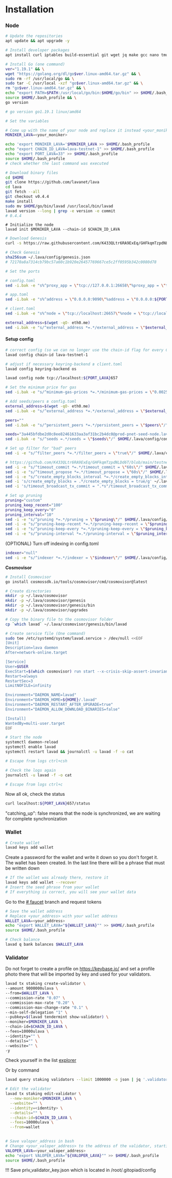 # Installation

### Node <a href="#aoos" id="aoos"></a>

```bash
# Update the repositories
apt update && apt upgrade -y
```

```bash
# Install developer packages
apt install curl iptables build-essential git wget jq make gcc nano tmux htop nvme-cli pkg-config libssl-dev libleveldb-dev tar clang bsdmainutils ncdu unzip libleveldb-dev -y
```

```bash
# Install Go (one command)
ver="1.19.1" && \
wget "https://golang.org/dl/go$ver.linux-amd64.tar.gz" && \
sudo rm -rf /usr/local/go && \
sudo tar -C /usr/local -xzf "go$ver.linux-amd64.tar.gz" && \
rm "go$ver.linux-amd64.tar.gz" && \
echo "export PATH=$PATH:/usr/local/go/bin:$HOME/go/bin" >> $HOME/.bash_profile && \
source $HOME/.bash_profile && \
go version

# go version go1.19.1 linux/amd64
```

```bash
# Set the variables

# Come up with the name of your node and replace it instead <your_moniker>
MONIKER_LAVA=<your_moniker>

echo 'export MONIKER_LAVA='$MONIKER_LAVA >> $HOME/.bash_profile
echo "export CHAIN_ID_LAVA=lava-testnet-1" >> $HOME/.bash_profile
echo "export PORT_LAVA=33" >> $HOME/.bash_profile
source $HOME/.bash_profile
# check whether the last command was executed
```

```bash
# Download binary files
cd $HOME 
git clone https://github.com/lavanet/lava 
cd lava 
git fetch --all 
git checkout v0.4.4
make install
sudo mv $HOME/go/bin/lavad /usr/local/bin/lavad
lavad version --long | grep -e version -e commit
# 0.4.4
```

```
# Initialize the node
lavad init $MONIKER_LAVA --chain-id $CHAIN_ID_LAVA
```

```bash
# Download Genesis
curl -s https://raw.githubusercontent.com/K433QLtr6RA9ExEq/GHFkqmTzpdNLDd6T/main/testnet-1/genesis_json/genesis.json > $HOME/.lava/config/genesis.json

# Check Genesis
sha256sum ~/.lava/config/genesis.json
# 72170a8a7314cb79bc57a60c1b920e26457769667ce5c2ff0595b342c0080d78
```

```bash
# Set the ports

# config.toml
sed -i.bak -e "s%^proxy_app = \"tcp://127.0.0.1:26658\"%proxy_app = \"tcp://127.0.0.1:${PORT_LAVA}658\"%; s%^laddr = \"tcp://127.0.0.1:26657\"%laddr = \"tcp://127.0.0.1:${PORT_LAVA}657\"%; s%^pprof_laddr = \"localhost:6060\"%pprof_laddr = \"localhost:${PORT_LAVA}061\"%; s%^laddr = \"tcp://0.0.0.0:26656\"%laddr = \"tcp://0.0.0.0:${PORT_LAVA}656\"%; s%^prometheus_listen_addr = \":26660\"%prometheus_listen_addr = \":${PORT_LAVA}660\"%" $HOME/.lava/config/config.toml

# app.toml
sed -i.bak -e "s%^address = \"0.0.0.0:9090\"%address = \"0.0.0.0:${PORT_LAVA}90\"%; s%^address = \"0.0.0.0:9091\"%address = \"0.0.0.0:${PORT_LAVA}91\"%; s%^address = \"tcp://0.0.0.0:1317\"%address = \"tcp://0.0.0.0:1${PORT_LAVA}7\"%" $HOME/.lava/config/app.toml

# client.toml
sed -i.bak -e "s%^node = \"tcp://localhost:26657\"%node = \"tcp://localhost:${PORT_LAVA}657\"%" $HOME/.lava/config/client.toml

external_address=$(wget -qO- eth0.me)
sed -i.bak -e "s/^external_address *=.*/external_address = \"$external_address:${PORT_LAVA}656\"/" $HOME/.lava/config/config.toml
```

#### Setup config <a href="#grur" id="grur"></a>

```bash
# correct config (so we can no longer use the chain-id flag for every CLI command in client.toml)
lavad config chain-id lava-testnet-1

# adjust if necessary keyring-backend в client.toml 
lavad config keyring-backend os

lavad config node tcp://localhost:${PORT_LAVA}657

# Set the minimum price for gas
sed -i.bak -e "s/^minimum-gas-prices *=.*/minimum-gas-prices = \"0.0025ulava\"/;" ~/.lava/config/app.toml

# Add seeds/peers в config.toml
external_address=$(wget -qO- eth0.me)
sed -i.bak -e "s/^external_address *=.*/external_address = \"$external_address:26656\"/" $HOME/.lava/config/config.toml

peers=""
sed -i.bak -e "s/^persistent_peers *=.*/persistent_peers = \"$peers\"/" $HOME/.lava/config/config.toml

seeds="3a445bfdbe2d0c8ee82461633aa3af31bc2b4dc0@prod-pnet-seed-node.lavanet.xyz:26656,e593c7a9ca61f5616119d6beb5bd8ef5dd28d62d@prod-pnet-seed-node2.lavanet.xyz:26656"
sed -i.bak -e "s/^seeds =.*/seeds = \"$seeds\"/" $HOME/.lava/config/config.toml

# Set up filter for "bad" peers
sed -i -e "s/^filter_peers *=.*/filter_peers = \"true\"/" $HOME/.lava/config/config.toml

# https://github.com/K433QLtr6RA9ExEq/GHFkqmTzpdNLDd6T/blob/main/testnet-1/default_lavad_config_files/config.toml
sed -i -e "s/^timeout_commit *=.*/timeout_commit = \"60s\"/" $HOME/.lava/config/config.toml
sed -i -e "s/^timeout_propose *=.*/timeout_propose = \"60s\"/" $HOME/.lava/config/config.toml
sed -i -e "s/^create_empty_blocks_interval *=.*/create_empty_blocks_interval = \"60s\"/" $HOME/.lava/config/config.toml
sed -i 's/create_empty_blocks = .*/create_empty_blocks = true/g' ~/.lava/config/config.toml
sed -i 's/timeout_broadcast_tx_commit = ".*s"/timeout_broadcast_tx_commit = "601s"/g' ~/.lava/config/config.toml

# Set up pruning
pruning="custom"
pruning_keep_recent="100"
pruning_keep_every="0"
pruning_interval="10"
sed -i -e "s/^pruning *=.*/pruning = \"$pruning\"/" $HOME/.lava/config/app.toml
sed -i -e "s/^pruning-keep-recent *=.*/pruning-keep-recent = \"$pruning_keep_recent\"/" $HOME/.lava/config/app.toml
sed -i -e "s/^pruning-keep-every *=.*/pruning-keep-every = \"$pruning_keep_every\"/" $HOME/.lava/config/app.toml
sed -i -e "s/^pruning-interval *=.*/pruning-interval = \"$pruning_interval\"/" $HOME/.lava/config/app.toml
```

(OPTIONAL) Turn off indexing in config.toml

```bash
indexer="null"
sed -i -e "s/^indexer *=.*/indexer = \"$indexer\"/" $HOME/.lava/config/config.tomlbash
```

**Cosmovisor**

```bash
# Install Cosmovisor
go install cosmossdk.io/tools/cosmovisor/cmd/cosmovisor@latest
```

```bash
# Create directories
mkdir -p ~/.lava/cosmovisor
mkdir -p ~/.lava/cosmovisor/genesis
mkdir -p ~/.lava/cosmovisor/genesis/bin
mkdir -p ~/.lava/cosmovisor/upgrades
```

```bash
# Copy the binary file to the cosmovisor folder
cp `which lavad` ~/.lava/cosmovisor/genesis/bin/lavad
```

```bash
# Create service file (One command)
sudo tee /etc/systemd/system/lavad.service > /dev/null <<EOF
[Unit]
Description=lava daemon
After=network-online.target

[Service]
User=$USER
ExecStart=$(which cosmovisor) run start --x-crisis-skip-assert-invariants
Restart=always
RestartSec=3
LimitNOFILE=infinity

Environment="DAEMON_NAME=lavad"
Environment="DAEMON_HOME=${HOME}/.lavad"
Environment="DAEMON_RESTART_AFTER_UPGRADE=true"
Environment="DAEMON_ALLOW_DOWNLOAD_BINARIES=false"

[Install]
WantedBy=multi-user.target
EOF
```

```bash
# Start the node
systemctl daemon-reload
systemctl enable lavad
systemctl restart lavad && journalctl -u lavad -f -o cat

# Escape from logs ctrl+csh
```

```bash
# Check the logs again
journalctl -u lavad -f -o cat

# Escape from logs ctrl+c
```

Now all ok, check the status

```bash
curl localhost:${PORT_LAVA}657/status
```

"catching\_up": false means that the node is synchronized, we are waiting for complete synchronization

### Wallet <a href="#2osy" id="2osy"></a>

```bash
# Create wallet
lavad keys add wallet
```

Create a password for the wallet and write it down so you don't forget it. The wallet has been created. In the last line there will be a phrase that must be written down

```bash
# If the wallet was already there, restore it
lavad keys add wallet --recover
# Insert the seed phrase from your wallet
# If everything is correct, you will see your wallet data
```

Go to the [# ](https://discord.com/channels/947911971515293759/984840062871175219)[faucet](https://discord.com/channels/963778337904427018/1059851367717556314) branch and request tokens

```bash
# Save the wallet address
# Replace <your_address> with your wallet address
WALLET_LAVA=<your_address>
echo "export WALLET_LAVA="${WALLET_LAVA}"" >> $HOME/.bash_profile
source $HOME/.bash_profile
```

```bash
# Check balance
lavad q bank balances $WALLET_LAVA
```

### Validator <a href="#zris" id="zris"></a>

Do not forget to create a profile on https://keybase.io/ and set a profile photo there that will be imported by key and used for your validators.

```bash
lavad tx staking create-validator \
--amount 9000000ulava \
--from=$WALLET_LAVA \
--commission-rate "0.07" \
--commission-max-rate "0.20" \
--commission-max-change-rate "0.1" \
--min-self-delegation "1" \
--pubkey=$(lavad tendermint show-validator) \
--moniker=$MONIKER_LAVA \
--chain-id=$CHAIN_ID_LAVA \
--fees=10000ulava \
--identity="" \
--details="" \
--website="" \
-y
```

Check yourself in the list [explorer](https://lava.explorers.guru/validators)

Or by command

```bash
lavad query staking validators --limit 1000000 -o json | jq '.validators[] | select(.description.moniker=="<name_moniker>")' | jq
```

```bash
# Edit the validator
lavad tx staking edit-validator \
  --new-moniker=$MONIKER_LAVA \
  --website="" \
  --identity=<identity> \
  --details="" \
  --chain-id=$CHAIN_ID_LAVA \
  --fees=10000ulava \
  --from=wallet
  
```

```bash
# Save valoper_address in bash
# Change <your_valoper_address> to the address of the validator, starting with lavavaloper...
VALOPER_LAVA=<your_valoper_address>
echo "export VALOPER_LAVA="${VALOPER_LAVA}"" >> $HOME/.bash_profile
source $HOME/.bash_profile
```

!!! Save priv\_validator\_key.json which is located in /root/.gitopiad/config
